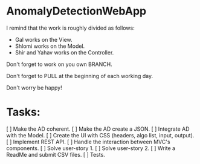 # AnomalyDetectionWebApp

I remind that the work is roughly divided as follows:
 - Gal works on the View.
 - Shlomi works on the Model.
 - Shir and Yahav works on the Controller.

Don't forget to work on you own BRANCH.

Don't forget to PULL at the beginning of each working day.

Don't worry be happy!

Tasks:
======
[ ] Make the AD coherent.
[ ] Make the AD create a JSON.
[ ] Integrate AD with the Model.
[ ] Create the UI with CSS (headers, algo list, input, output).
[ ] Implement REST API.
[ ] Handle the interaction between MVC's components.
[ ] Solve user-story 1.
[ ] Solve user-story 2.
[ ] Write a ReadMe and submit CSV files.
[ ] Tests.
